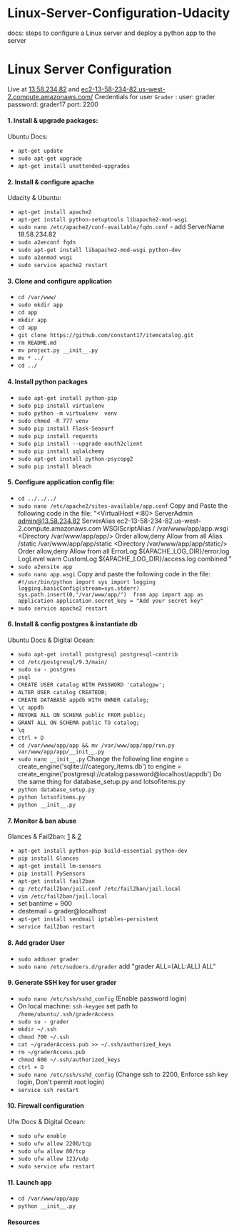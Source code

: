 # Linux-Server-Configuration-Udacity
docs: steps to configure a Linux server and deploy a python app to the server
# Linux Server Configuration

Live at [13.58.234.82][1] and [ec2-13-58-234-82.us-west-2.compute.amazonaws.com/][2]
Credentials for user `Grader` :
	user: grader
	password: grader17
	port: 2200

#### 1. Install & upgrade packages:
Ubuntu Docs: 
 -  `apt-get update`
 - `sudo apt-get upgrade`
 - `apt-get install unattended-upgrades`
 

#### 2. Install & configure apache
Udacity & Ubuntu: 
 - `apt-get install apache2`
 - `apt-get install python-setuptools libapache2-mod-wsgi`
 - `sudo nano /etc/apache2/conf-available/fqdn.conf` - add ServerName 18.58.234.82
 - `sudo a2enconf fqdn`
 - `sudo apt-get install libapache2-mod-wsgi python-dev`
 - `sudo a2enmod wsgi`
 - `sudo service apache2 restart`

#### 3. Clone and configure application
 - `cd /var/www/`
 - `sudo mkdir app`
 - `cd app`
 - `mkdir app`
 - `cd app`
 - `git clone https://github.com/constant17/itemcatalog.git`
 - `rm README.md`
 - `mv project.py __init__.py`
 - `mv * ../`
 - `cd ../`

#### 4. Install python packages
 - `sudo apt-get install python-pip`
 - `sudo pip install virtualenv`
 - `sudo python -m virtualenv  venv` 
 - `sudo chmod -R 777 venv`
 - `sudo pip install Flask-Seasurf`
 - `sudo pip install requests`
 - `sudo pip install --upgrade oauth2client`
 - `sudo pip install sqlalchemy`
 - `sudo apt-get install python-psycopg2`
 - `sudo pip install bleach`

#### 5. Configure application config file: 
 - `cd ../../../`
 - `sudo nano /etc/apache2/sites-available/app.conf`
 Copy and Paste the following code in the file: 
  "<VirtualHost *:80>
	      ServerAdmin admin@13.58.234.82
	      ServerAlias ec2-13-58-234-82.us-west-2.compute.amazonaws.com
	      WSGIScriptAlias / /var/www/app/app.wsgi
	      <Directory /var/www/app/app/>
	          Order allow,deny
	          Allow from all
	      </Directory>
	      Alias /static /var/www/app/app/static
	      <Directory /var/www/app/app/static/>
	          Order allow,deny
	          Allow from all
	      </Directory>
	      ErrorLog ${APACHE_LOG_DIR}/error.log
	      LogLevel warn
      CustomLog ${APACHE_LOG_DIR}/access.log combined
	</VirtualHost>"
 - `sudo a2ensite app`
 - `sudo nano app.wsgi`
 Copy and paste the following code in the file:
`#!/usr/bin/python
 import sys
 import logging
 logging.basicConfig(stream=sys.stderr)
 sys.path.insert(0,"/var/www/app/") 
 from app import app as application
 application.secret_key = "Add your secret key"`
 - `sudo service apache2 restart`

#### 6. Install & config postgres & instantiate db
Ubuntu Docs & Digital Ocean:
 - `sudo apt-get install postgresql postgresql-contrib`
 - `cd /etc/postgresql/9.3/main/`
 - `sudo su - postgres`
 - `psql`
 - `CREATE USER catalog WITH PASSWORD 'catalogpw';`
 - `ALTER USER catalog CREATEDB;`
 - `CREATE DATABASE appdb WITH OWNER catalog;`
 - `\c appdb`
 - `REVOKE ALL ON SCHEMA public FROM public;`
 - `GRANT ALL ON SCHEMA public TO catalog;`
 - `\q`
 - `ctrl + D`
 - `cd /var/www/app/app && mv /var/www/app/app/run.py var/www/app/app/__init__.py`
 - `sudo nano __init__.py` Change the following line
 engine = create_engine('sqlite:///category_items.db') to engine = create_engine('postgresql://catalog:password@localhost/appdb')
 Do the same thing for database_setup.py and lotsofitems.py
 - `python database_setup.py`
 - `python lotsofitems.py`
 - `python __init__.py`

#### 7. Monitor & ban abuse
Glances & Fail2ban: [1][13] & [2][14]
 - `apt-get install python-pip build-essential python-dev`
 - `pip install Glances`
 - `apt-get install lm-sensors`
 - `pip install PySensors`
 - `apt-get install fail2ban`
 - `cp /etc/fail2ban/jail.conf /etc/fail2ban/jail.local`
 - `vim /etc/fail2ban/jail.local`
  - set bantime  = 900
  - destemail = grader@localhost
 - `apt-get install sendmail iptables-persistent`
 - `service fail2ban restart`

#### 8. Add grader User
 -  `sudo adduser grader`
 -  `sudo nano /etc/sudoers.d/grader` add "grader ALL=(ALL:ALL) ALL"
 
#### 9. Generate SSH key for user grader
 - `sudo nano /etc/ssh/sshd_config` (Enable password login)
 - On local machine: `ssh-keygen` set path to `/home/ubuntu/.ssh/graderAccess`
 - `sudo su - grader`
 - `mkdir ~/.ssh`
 - `chmod 700 ~/.ssh`
 - `cat ~/graderAccess.pub >> ~/.ssh/authorized_keys`
 - `rm ~/graderAccess.pub`
 - `chmod 600 ~/.ssh/authorized_keys`
 - `ctrl + D`
 - `sudo nano /etc/ssh/sshd_config` (Change ssh to 2200, Enforce ssh key login, Don't permit root login)
 - `service ssh restart`

#### 10. Firewall configuration
Ufw Docs & Digital Ocean: 
 - `sudo ufw enable`
 - `sudo ufw allow 2200/tcp`
 - `sudo ufw allow 80/tcp`
 - `sudo ufw allow 123/udp`
 - `sudo service ufw restart`
 
 #### 11. Launch app
 - `cd /var/www/app/app`
 - `python __init__.py`

#### Resources
 
[1]: http://52.24.181.212/
[2]: http://ec2-52-24-181-212.us-west-2.compute.amazonaws.com/
[3]: https://wiki.ubuntu.com/Security/Upgrades
[4]: https://help.ubuntu.com/lts/serverguide/automatic-updates.html
[5]: http://blog.udacity.com/2015/03/step-by-step-guide-install-lamp-linux-apache-mysql-python-ubuntu.html
[6]: https://help.ubuntu.com/lts/serverguide/httpd.html
[7]: http://httpd.apache.org/docs/2.2/en/mod/core.html#virtualhost
[8]: https://www.digitalocean.com/community/tutorials/how-to-configure-the-apache-web-server-on-an-ubuntu-or-debian-vps
[9]: https://help.ubuntu.com/community/PostgreSQL
[10]: https://www.digitalocean.com/community/tutorials/how-to-install-and-use-postgresql-on-ubuntu-14-04
[11]: https://help.ubuntu.com/community/UbuntuTime
[12]: https://help.ubuntu.com/lts/serverguide/NTP.html
[13]: https://pypi.python.org/pypi/Glances
[14]: https://www.digitalocean.com/community/tutorials/how-to-install-and-use-fail2ban-on-ubuntu-14-04
[15]: https://wiki.archlinux.org/index.php/SSH_keys
[16]: https://help.ubuntu.com/community/UFW
[17]: https://www.digitalocean.com/community/tutorials/how-to-setup-a-firewall-with-ufw-on-an-ubuntu-and-debian-cloud-server
